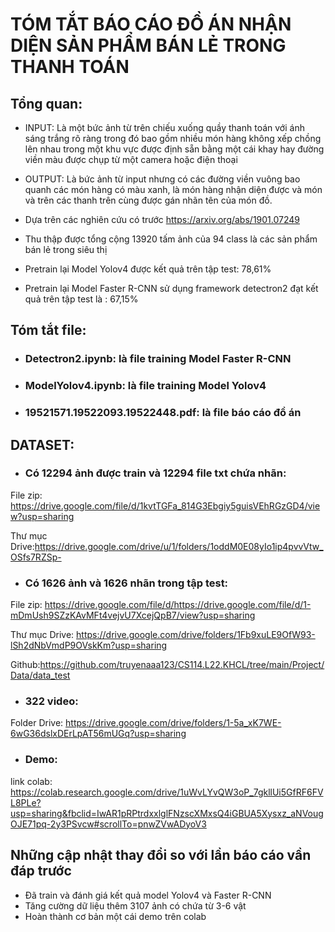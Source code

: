 # TÓM TẮT BÁO CÁO ĐỒ ÁN NHẬN DIỆN SẢN PHẨM BÁN LẺ TRONG THANH TOÁN

## Tổng quan:

- INPUT: Là một bức ảnh từ trên chiếu xuống quầy thanh toán với ánh sáng trắng rõ ràng trong đó bao gồm nhiều món hàng không xếp chồng lên nhau trong một khu vực được định sẵn bằng một cái khay hay đường viền màu được chụp từ một camera hoặc điện thoại

- OUTPUT: Là bức ảnh từ input nhưng có các đường viền vuông bao quanh các món hàng có màu xanh,  là món hàng nhận diện được và món và trên các thanh trên cùng được gán nhãn tên của món đồ.


- Dựa trên các nghiên cứu có trước https://arxiv.org/abs/1901.07249

- Thu thập được tổng cộng 13920 tấm ảnh của 94 class là các sản phẩm bán lẻ trong siêu thị

- Pretrain lại Model Yolov4 được kết quả trên tập test: 78,61%

- Pretrain lại Model Faster R-CNN sử dụng framework detectron2 đạt kết quả trên tập test là : 67,15%

## Tóm tắt file:

- ### Detectron2.ipynb: là file training Model Faster R-CNN
- ### ModelYolov4.ipynb: là file training Model Yolov4
- ### 19521571.19522093.19522448.pdf: là file báo cáo đồ án

## DATASET:
+ ### Có 12294 ảnh được train và 12294 file txt chứa nhãn:

File zip: https://drive.google.com/file/d/1kvtTGFa_814G3Ebgiy5guisVEhRGzGD4/view?usp=sharing

Thư mục Drive:https://drive.google.com/drive/u/1/folders/1oddM0E08yIo1ip4pvvVtw_OSfs7RZSp-

+ ### Có 1626 ảnh và 1626 nhãn trong tập test:

File zip:
https://drive.google.com/file/d/https://drive.google.com/file/d/1-mDmUsh9SZzKAvMFt4vejvU7XcejQpB7/view?usp=sharing

Thư mục Drive:
https://drive.google.com/drive/folders/1Fb9xuLE9OfW93-lSh2dNbVmdP9OVskKm?usp=sharing

Github:https://github.com/truyenaaa123/CS114.L22.KHCL/tree/main/Project/Data/data_test


- ### 322 video:

Folder Drive: https://drive.google.com/drive/folders/1-5a_xK7WE-6wG36dslxDErLpAT56mUGq?usp=sharing

- ### Demo:
link colab: https://colab.research.google.com/drive/1uWvLYvQW3oP_7gkllUi5GfRF6FVL8PLe?usp=sharing&fbclid=IwAR1pRPtrdxxlglFNzscXMxsQ4iGBUA5Xysxz_aNVougOJE71pq-2y3PSvcw#scrollTo=pnwZVwADyoV3

## Những cập nhật thay đổi so với lần báo cáo vần đáp trước

+ Đã train và đánh giá kết quả model Yolov4 và Faster R-CNN
+ Tăng cường dữ liệu thêm 3107 ảnh có chứa từ 3-6 vật
+ Hoàn thành cơ bản một cái demo trên colab